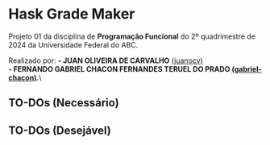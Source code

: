 # Hask Grade Maker

Projeto 01 da disciplina de **Programação Funcional** do 2º quadrimestre de 2024 da Universidade Federal do ABC.

Realizado por:
**- JUAN OLIVEIRA DE CARVALHO** [(juanocv)](https://github.com/juanocv)**\
**- FERNANDO GABRIEL CHACON FERNANDES TERUEL DO PRADO** [(gabriel-chacon)](https://github.com/gabriel-chacon).**\

## TO-DOs (Necessário)

## TO-DOs (Desejável)
